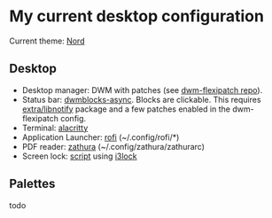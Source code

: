 # My current desktop configuration

Current theme: [Nord](https://www.nordtheme.com/)

## Desktop

- Desktop manager: DWM with patches (see [dwm-flexipatch repo](https://github.com/bakkeby/dwm-flexipatch)).
- Status bar: [dwmblocks-async](https://github.com/UtkarshVerma/dwmblocks-async). Blocks are clickable. This requires [extra/libnotify](https://man.archlinux.org/man/notify-send.1.en) package and a few patches enabled in the dwm-flexipatch config.
- Terminal: [alacritty](https://github.com/alacritty/alacritty)
- Application Launcher: [rofi](https://github.com/davatorium/rofi) (~/.config/rofi/*)
- PDF reader: [zathura](https://github.com/pwmt/zathura) (~/.config/zathura/zathurarc)
- Screen lock: [script](i3lock_run.sh) using [i3lock](https://github.com/i3/i3lock)

## Palettes

todo